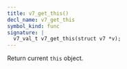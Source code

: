 ```yaml
---
title: v7_get_this()
decl_name: v7_get_this
symbol_kind: func
signature: |
  v7_val_t v7_get_this(struct v7 *v);
---
```


Return current `this` object. 

